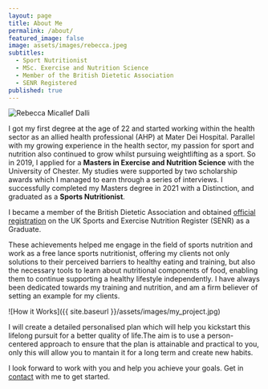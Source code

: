 ```yaml
---
layout: page
title: About Me
permalink: /about/
featured_image: false
image: assets/images/rebecca.jpeg
subtitles:
  - Sport Nutritionist
  - MSc. Exercise and Nutrition Science
  - Member of the British Dietetic Association
  - SENR Registered
published: true
---
```

<img
  class="featured-image rounded"
  style="max-height: 500px; width: auto;"
  src="{{ site.baseurl }}/{{ page.image }}"
  alt="Rebecca Micallef Dalli">

I got my first degree at the age of 22 and started working within the health sector as an allied health professional (AHP) at Mater Dei Hospital. Parallel with my growing experience in the health sector, my passion for sport and nutrition also continued to grow whilst pursuing weightlifting as a sport. So in 2019, I applied for a **Masters in Exercise and Nutrition Science** with the University of Chester. My studies were supported by two scholarship awards which I managed to earn through a series of interviews. I successfully completed my Masters degree in 2021 with a Distinction, and graduated as a **Sports Nutritionist**. 

I became a member of the British Dietetic Association and obtained [official registration](https://www.bda.uk.com/senr-sport-and-exercise-nutrition-register/senr-listing/rebecca-micallef-dalli-rebmd-sports-nutrition-san-gwann-malta-0052092.html) on the UK Sports and Exercise Nutrition Register (SENR) as a Graduate. 

These achievements helped me engage in the field of sports nutrition and work as a free lance sports nutritionist, offering my clients not only solutions to their perceived barriers to healthy eating and training, but also the necessary tools to learn about nutritional components of food, enabling them to continue supporting a healthy lifestyle independently. I have always been dedicated towards my training and nutrition, and am a firm believer of setting an example for my clients. 

![How it Works]({{ site.baseurl }}/assets/images/my_project.jpg)

I will create a detailed personalised plan which will help you kickstart this lifelong pursuit for a better quality of life.The aim is to use a person-centered approach to ensure that the plan is attainable and practical to you, only this will allow you to mantain it for a long term and create new habits. 

I look forward to work with you and help you achieve your goals.
Get in [contact](/contact) with me to get started.
